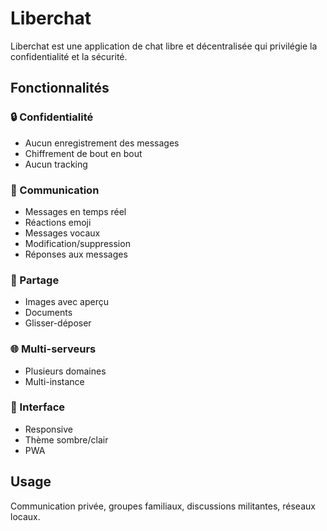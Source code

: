 # Liberchat

Liberchat est une application de chat libre et décentralisée qui privilégie la confidentialité et la sécurité.

## Fonctionnalités

### 🔒 Confidentialité
- Aucun enregistrement des messages
- Chiffrement de bout en bout
- Aucun tracking

### 💬 Communication
- Messages en temps réel
- Réactions emoji
- Messages vocaux
- Modification/suppression
- Réponses aux messages

### 📁 Partage
- Images avec aperçu
- Documents
- Glisser-déposer

### 🌐 Multi-serveurs
- Plusieurs domaines
- Multi-instance

### 📱 Interface
- Responsive
- Thème sombre/clair
- PWA


## Usage

Communication privée, groupes familiaux, discussions militantes, réseaux locaux.
